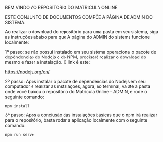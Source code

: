 BEM VINDO AO REPOSITÓRIO DO MATRICULA ONLINE

ESTE CONJUNTO DE DOCUMENTOS COMPÕE A PÁGINA DE ADMIN DO SISTEMA.

Ao realizar o download do repositório para uma pasta em seu sistema, siga as instruções abaixo para que A página do ADMIN do sistema funcione localmente:

1º passo: se não possui instalado em seu sistema operacional o pacote de depêndencias do Nodejs e do NPM, precisará realizar o download do mesmo e fazer a instalação. O link é este:

https://nodejs.org/en/

2º passo: Após instalar o pacote de depêndencias do Nodejs em seu computador e realizar as instalações, agora, no terminal, vá até a pasta onde você baixou o repositório do Matricula Online - ADMIN, e rode o seguinte comando:

```
npm install
```

3º passo: Após a conclusão das instalações básicas que o npm irá realizar para o repositório, basta rodar a aplicação localmente com o seguinte comando:

```
npm run serve
```
